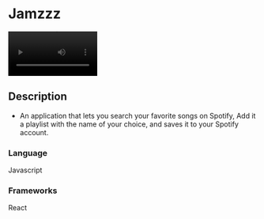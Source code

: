 # Jamzzz

<video src='/Jamzzz.mp4' width=180 ></video>

## Description

* An application that lets you search your favorite songs on Spotify, Add it a playlist with the name of your choice, and saves it to your Spotify account.

### Language

Javascript

### Frameworks

React
